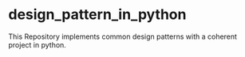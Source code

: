 # design_pattern_in_python
This Repository implements common design patterns with a coherent project in python.

